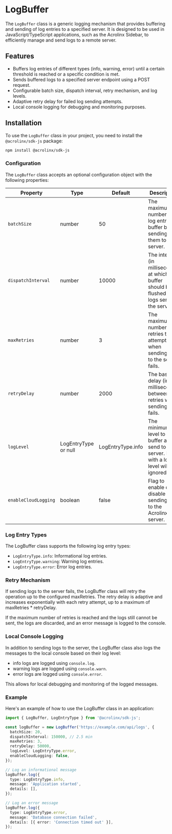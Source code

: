 # LogBuffer

The `LogBuffer` class is a generic logging mechanism that provides buffering and sending of log entries to a specified server. It is designed to be used in JavaScript/TypeScript applications, such as the Acrolinx Sidebar, to efficiently manage and send logs to a remote server.

## Features

- Buffers log entries of different types (info, warning, error) until a certain threshold is reached or a specific condition is met.
- Sends buffered logs to a specified server endpoint using a POST request.
- Configurable batch size, dispatch interval, retry mechanism, and log levels.
- Adaptive retry delay for failed log sending attempts.
- Local console logging for debugging and monitoring purposes.

## Installation

To use the `LogBuffer` class in your project, you need to install the `@acrolinx/sdk-js` package:

```bash
npm install @acrolinx/sdk-js
```

### Configuration

The `LogBuffer` class accepts an optional configuration object with the following properties:

| Property           | Type                  | Default            | Description                                                                                      |
|--------------------|-----------------------|--------------------|--------------------------------------------------------------------------------------------------|
| `batchSize`        | number                | 50                 | The maximum number of log entries to buffer before sending them to the server.                   |
| `dispatchInterval` | number                | 10000              | The interval (in milliseconds) at which the buffer should be flushed and logs sent to the server.|
| `maxRetries`       | number                | 3                  | The maximum number of retries to attempt when sending logs to the server fails.                  |
| `retryDelay`       | number                | 2000               | The base delay (in milliseconds) between retries when sending logs fails.                        |
| `logLevel`         | LogEntryType or null  | LogEntryType.info  | The minimum log level to buffer and send to the server. Logs with a lower level will be ignored.  |
| `enableCloudLogging` | boolean             | false              | Flag to enable or disable sending logs to the Acrolinx server.                                   |

### Log Entry Types

The LogBuffer class supports the following log entry types:

- `LogEntryType.info`: Informational log entries.
- `LogEntryType.warning`: Warning log entries.
- `LogEntryType.error`: Error log entries.

### Retry Mechanism

If sending logs to the server fails, the LogBuffer class will retry the operation up to the configured maxRetries. The retry delay is adaptive and increases exponentially with each retry attempt, up to a maximum of maxRetries * retryDelay.

If the maximum number of retries is reached and the logs still cannot be sent, the logs are discarded, and an error message is logged to the console.

### Local Console Logging

In addition to sending logs to the server, the LogBuffer class also logs the messages to the local console based on their log level:

- info logs are logged using `console.log`.
- warning logs are logged using `console.warn`.
- error logs are logged using `console.error`.

This allows for local debugging and monitoring of the logged messages.

### Example

Here's an example of how to use the LogBuffer class in an application:

```typescript
import { LogBuffer, LogEntryType } from '@acrolinx/sdk-js';

const logBuffer = new LogBuffer('https://example.com/api/logs', {
  batchSize: 20,
  dispatchInterval: 150000, // 2.5 min
  maxRetries: 3,
  retryDelay: 50000,
  logLevel: LogEntryType.error,
  enableCloudLogging: false,
});

// Log an informational message
logBuffer.log({
  type: LogEntryType.info,
  message: 'Application started',
  details: [],
});

// Log an error message
logBuffer.log({
  type: LogEntryType.error,
  message: 'Database connection failed',
  details: [{ error: 'Connection timed out' }],
});
```